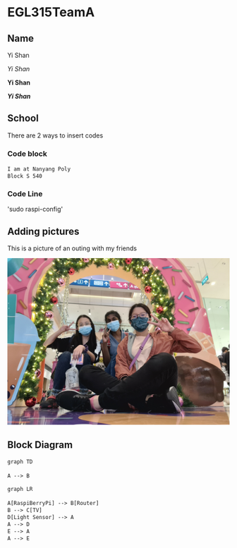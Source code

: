 # EGL315TeamA

## Name

Yi Shan

*Yi Shan*

**Yi Shan**

***Yi Shan***


## School
There are 2 ways to insert codes

### Code block
```
I am at Nanyang Poly 
Block S 540
```
### Code Line
'sudo raspi-config'



## Adding pictures 

This is a picture of an outing with my friends

![Alt text](Imgs/KHouting.jpg)


## Block Diagram

```mermaid
graph TD

A --> B
```

```mermaid
graph LR 

A[RaspiBerryPi] --> B[Router]
B --> C[TV]
D[Light Sensor] --> A
A --> D
E --> A
A --> E

```

##
